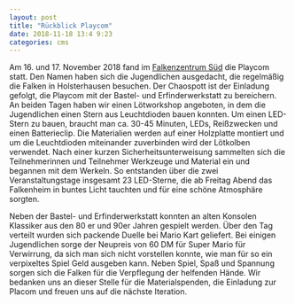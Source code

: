 ```yaml
---
layout: post
title: "Rückblick Playcom"
date: 2018-11-18 13:4 9:23
categories: cms
---
```

Am 16. und 17. November 2018 fand im [Falkenzentrum Süd](https://www.openstreetmap.org/?mlat=51.43664&mlon=6.98190#map=18/51.43664/6.98190) die Playcom statt. Den Namen haben sich die Jugendlichen ausgedacht, die regelmäßig die Falken in Holsterhausen besuchen. Der Chaospott ist der Einladung gefolgt, die Playcom mit der Bastel- und Erfinderwerkstatt zu bereichern. An beiden Tagen haben wir einen Lötworkshop angeboten, in dem die Jugendlichen einen Stern aus Leuchtdioden bauen konnten. Um einen LED-Stern zu bauen, braucht man ca. 30-45 Minuten, LEDs, Reißzwecken und einen Batterieclip. Die Materialien werden auf einer Holzplatte montiert und um die Leuchtdioden miteinander zuverbinden wird der Lötkolben verwendet. Nach einer kurzen Sicherheitsunterweisung sammelten sich die Teilnehmerinnen und Teilnehmer Werkzeuge und Material ein und begannen mit dem Werkeln. So entstanden über die zwei Veranstaltungstage insgesamt 23 LED-Sterne, die ab Freitag Abend das Falkenheim in buntes Licht tauchten und für eine schöne Atmosphäre sorgten.

Neben der Bastel- und Erfinderwerkstatt konnten an alten Konsolen Klassiker aus den 80 er und 90er Jahren gespielt werden. Über den Tag verteilt wurden sich packende Duelle bei Mario Kart geliefert. Bei einigen Jugendlichen sorge der Neupreis von 60 DM für Super Mario für Verwirrung, da sich man sich nicht vorstellen konnte, wie man für so ein verpixeltes Spiel Geld ausgeben kann. Neben Spiel, Spaß und Spannung sorgen sich die Falken für die Verpflegung der helfenden Hände. Wir bedanken uns an dieser Stelle für die Materialspenden, die Einladung zur Placom und freuen uns auf die nächste Iteration.
